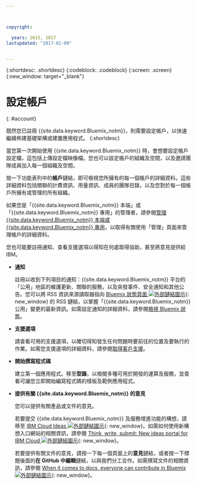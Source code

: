 ```yaml
---



copyright:

  years: 2015, 2017
lastupdated: "2017-01-09"


---
```


{:shortdesc: .shortdesc}
{:codeblock: .codeblock}
{:screen: .screen}
{:new_window: target="_blank"}

<!-- staging only content beginning -->

# 設定帳戶
{: #account}

既然您已註冊 {{site.data.keyword.Bluemix_notm}}，則需要設定帳戶，以快速繼續佈建基礎架構或建置應用程式。
{:shortdesc}

當您第一次開始使用 {{site.data.keyword.Bluemix_notm}} 時，會想要設定帳戶設定檔，這包括上傳設定檔映像檔。您也可以設定帳戶的組織及空間，以及邀請團隊成員加入每一個組織及空間。 

按一下功能表列中的**帳戶**鏈結，即可檢視您所擁有的每一個帳戶的詳細資料。這些詳細資料包括關聯的計費資訊、用量資訊、成員的團隊目錄，以及您對於每一個帳戶所擁有或管理的所有組織。 

如果您是「{{site.data.keyword.Bluemix_notm}} 本端」或「{{site.data.keyword.Bluemix_notm}} 專用」的管理者，請參閱[管理 {{site.data.keyword.Bluemix_notm}} 本端或 {{site.data.keyword.Bluemix_notm}} 專用](/docs/admin/index.html#mng)，以取得有關使用「管理」頁面來管理帳戶的詳細資料。

您也可能要註冊通知、查看支援選項以得知在何處取得協助，甚至將意見提供給 IBM。  

- **通知** 
  
  註冊以收到下列項目的通知：{{site.data.keyword.Bluemix_notm}} 平台的「公用」地區的維護更新、關聯的服務，以及突發事件、安全通知和其他公告。您可以將 RSS 資訊來源讀取器指向 [Bluemix 狀態頁面 ![外部鏈結圖示](../icons/launch-glyph.svg)](http://ibm.biz/Bluemixstatus){: new_window} 的 RSS 鏈結，以掌握「{{site.data.keyword.Bluemix_notm}} 公用」變更的最新資訊。如需設定通知的詳細資料，請參閱[檢視 Bluemix 狀態](/docs/support/index.html#viewing-bluemix-status)。

- **支援選項** 
  
  請查看可用的支援選項，以確切得知發生任何問題時要前往的位置及要執行的作業。如需您支援選項的詳細資料，請參閱[取得客戶支援](/docs/support/index.html#getting-customer-support)。

- **開始撰寫程式碼** 
  
  建立第一個應用程式。移至**型錄**，以檢閱多種可用於開發的運算及服務，並查看可讓您立即開始編寫程式碼的樣板及範例應用程式。

- **提供有關 {{site.data.keyword.Bluemix_notm}} 的意見** 
  
  您可以提供有關產品或文件的意見。 
  
  若要提交 {{site.data.keyword.Bluemix_notm}} 及服務增進功能的構想，請移至 [IBM Cloud Ideas ![外部鏈結圖示](../icons/launch-glyph.svg)](https://ibmcloud.ideas.aha.io){: new_window}。如需如何使用新構想入口網站的相關資訊，請參閱 [Think, write, submit: New ideas portal for IBM Cloud ![外部鏈結圖示](../icons/launch-glyph.svg)](https://developer.ibm.com/bluemix/2016/10/05/think-write-submit/){: new_window}。 
  
  若要提供有關文件的意見，請按一下每一個頁面上的**意見**鏈結，或者按一下標題後面的**在 GitHub 中編輯**鏈結，以與我們分工合作。如需撰寫文件的相關資訊，請參閱 [When it comes to docs, everyone can contribute in Bluemix ![外部鏈結圖示](../icons/launch-glyph.svg)](https://developer.ibm.com/bluemix/2016/01/13/bluemix-docs-now-open-source-on-github/){: new_window}。
